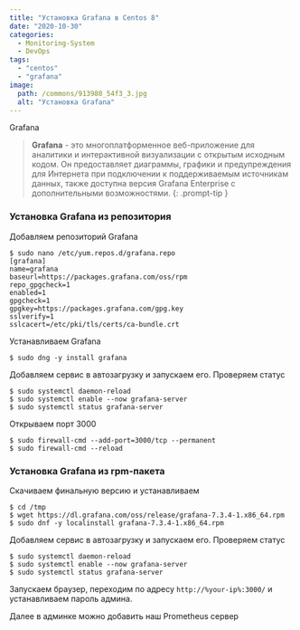 ```yaml
---
title: "Установка Grafana в Centos 8"
date: "2020-10-30"
categories: 
  - Monitoring-System
  - DevOps
tags: 
  - "centos"
  - "grafana"
image:
  path: /commons/913980_54f3_3.jpg
  alt: "Установка Grafana"
---
```


Grafana

> **Grafana** - это многоплатформенное веб-приложение для аналитики и интерактивной визуализации с открытым исходным кодом. Он предоставляет диаграммы, графики и предупреждения для Интернета при подключении к поддерживаемым источникам данных, также доступна версия Grafana Enterprise с дополнительными возможностями.
{: .prompt-tip }

### Установка Grafana из репозитория

Добавляем репозиторий Grafana

```
$ sudo nano /etc/yum.repos.d/grafana.repo
[grafana]
name=grafana
baseurl=https://packages.grafana.com/oss/rpm
repo_gpgcheck=1
enabled=1
gpgcheck=1
gpgkey=https://packages.grafana.com/gpg.key
sslverify=1
sslcacert=/etc/pki/tls/certs/ca-bundle.crt
```

Устанавливаем Grafana

```
$ sudo dng -y install grafana
```

Добавляем сервис в автозагрузку и запускаем его. Проверяем статус

```
$ sudo systemctl daemon-reload
$ sudo systemctl enable --now grafana-server
$ sudo systemctl status grafana-server
```

Открываем порт 3000

```
$ sudo firewall-cmd --add-port=3000/tcp --permanent
$ sudo firewall-cmd --reload
```

### Установка Grafana из rpm-пакета

Скачиваем финальную версию и устанавливаем

```
$ cd /tmp
$ wget https://dl.grafana.com/oss/release/grafana-7.3.4-1.x86_64.rpm
$ sudo dnf -y localinstall grafana-7.3.4-1.x86_64.rpm
```

Добавляем сервис в автозагрузку и запускаем его. Проверяем статус

```
$ sudo systemctl daemon-reload
$ sudo systemctl enable --now grafana-server
$ sudo systemctl status grafana-server
```

Запускаем браузер, переходим по адресу `http://%your-ip%:3000/` и устанавливаем пароль админа.

Далее в админке можно добавить наш Prometheus сервер
